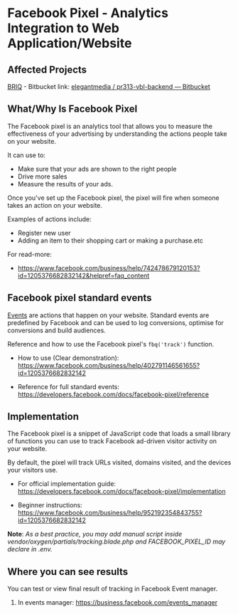 # Facebook Pixel - Analytics Integration to Web Application/Website

## Affected Projects

[BRIQ](https://briq.com.au) - Bitbucket link: [elegantmedia / pr313-vbl-backend — Bitbucket](https://bitbucket.org/elegantmedia/pr313-vbl-backend/src/master/)

## What/Why Is Facebook Pixel

The Facebook pixel is an analytics tool that allows you to measure the effectiveness of your advertising by understanding the actions people take on your website.

It can use to:

- Make sure that your ads are shown to the right people
- Drive more sales
- Measure the results of your ads.

Once you've set up the Facebook pixel, the pixel will fire when someone takes an action on your website.

Examples of actions include:

- Register new user
- Adding an item to their shopping cart or making a purchase.etc

For read-more: 

- https://www.facebook.com/business/help/742478679120153?id=1205376682832142&helpref=faq_content



## Facebook pixel standard events

[Events](https://www.facebook.com/help/964258670337005) are actions that happen on your website. Standard events are predefined by Facebook and can be used to log conversions, optimise for conversions and build audiences.

Reference and how to use the Facebook pixel's `fbq('track')` function.

- How to use (Clear demonstration): https://www.facebook.com/business/help/402791146561655?id=1205376682832142

- Reference for full standard events: https://developers.facebook.com/docs/facebook-pixel/reference



## Implementation

The Facebook pixel is a snippet of JavaScript code that loads a small library of functions you can use to track Facebook ad-driven visitor activity on your website.

By default, the pixel will track URLs visited, domains visited, and the devices your visitors use.

- For official implementation guide: https://developers.facebook.com/docs/facebook-pixel/implementation

- Beginner instructions: https://www.facebook.com/business/help/952192354843755?id=1205376682832142

**Note**: *As a best practice, you may add manual script inside vendor/oxygen/partials/tracking.blade.php and FACEBOOK_PIXEL_ID may declare in .env.*


## Where you can see results

You can test or view final result of tracking in Facebook Event manager.

1. In events manager: https://business.facebook.com/events_manager